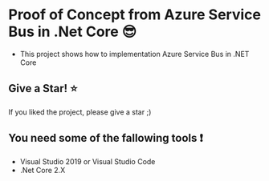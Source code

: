 # Proof of Concept from Azure Service Bus in .Net Core :sunglasses:

- This project shows how to implementation Azure Service Bus in .NET Core

## Give a Star! :star:

If you liked the project, please give a star ;)

## You need some of the fallowing tools :exclamation:

- Visual Studio 2019 or Visual Studio Code
- .Net Core 2.X
